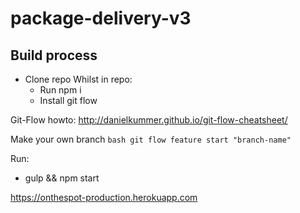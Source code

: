 # package-delivery-v3

## Build process
- Clone repo
Whilst in repo:
    - Run npm i
    - Install git flow

Git-Flow howto:
http://danielkummer.github.io/git-flow-cheatsheet/

Make your own branch
 ```bash git flow feature start "branch-name" ```

Run:
- gulp && npm start

https://onthespot-production.herokuapp.com
